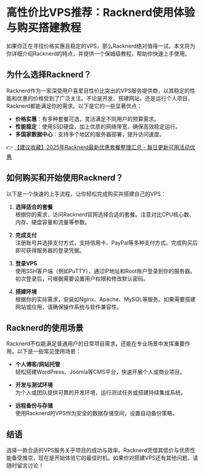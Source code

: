 # 高性价比VPS推荐：Racknerd使用体验与购买搭建教程

如果你正在寻找价格实惠且稳定的VPS，那么Racknerd绝对值得一试。本文将为你详细介绍Racknerd的特点，并提供一个保姆级教程，帮助你快速上手使用。

## 为什么选择Racknerd？

Racknerd作为一家深受用户喜爱且性价比突出的VPS服务提供商，以其稳定的性能和优惠的价格受到了广泛关注。不论是开发、搭建网站，还是运行个人项目，Racknerd都能满足你的需求。以下是它的一些显著优点：

- **价格实惠**：有多种套餐可选，灵活满足不同用户的预算需求。
- **性能稳定**：使用SSD硬盘，加上优质的网络带宽，确保高效稳定运行。
- **多国家数据中心**：支持多个地区的服务器部署，提升访问速度。

👉 [【建议收藏】2025年Racknerd最新优惠套餐整理汇总 - 每日更新可用活动优惠](https://bit.ly/Rack_Nerd)

## 如何购买和开始使用Racknerd？

以下是一个快速的上手流程，让你轻松完成购买并搭建自己的VPS：

1. **选择适合的套餐**  
   根据你的需求，访问Racknerd官网选择合适的套餐。注意对比CPU核心数、内存、硬盘容量和流量等参数。
   
2. **完成支付**  
   注册账号并选择支付方式，支持信用卡、PayPal等多种支付方式。完成购买后即可获得服务器的登录凭据。

3. **登录VPS**  
   使用SSH客户端（例如PuTTY），通过IP地址和Root账户登录到你的服务器。初次登录后，可根据需要设置用户权限和修改默认密码。

4. **搭建环境**  
   根据你的实际需求，安装如Nginx、Apache、MySQL等服务。如果需要搭建网站或应用，请确保操作系统与软件兼容性。

## Racknerd的使用场景

Racknerd不仅能满足普通用户的日常项目需求，还能在专业场景中发挥重要作用。以下是一些常见使用场景：

- **个人博客/网站托管**  
   轻松搭建WordPress、Joomla等CMS平台，快速开展个人或商业项目。
   
- **开发与测试环境**  
   为个人或团队提供可靠的开发环境，运行测试任务或搭建持续集成系统。

- **远程备份与存储**  
   使用Racknerd的VPS作为安全的数据存储空间，设置自动备份策略。

## 结语

选择一款合适的VPS服务关乎项目的成功与效率。Racknerd凭借其低价与优质性能备受推崇，现在是开始体验它的最佳时机。如果你对搭建VPS还有其他问题，请随时留言讨论！